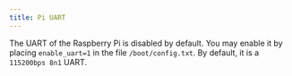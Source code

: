 ```yaml
---
title: Pi UART
---
```


The UART of the Raspberry Pi is disabled by default.  You may enable it by
placing `enable_uart=1` in the file `/boot/config.txt`.  By default, it is a
`115200bps 8n1` UART.
